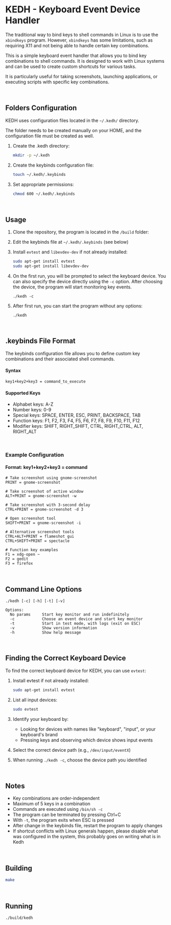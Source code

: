 # KEDH - Keyboard Event Device Handler
The traditional way to bind keys to shell commands in Linux is to use the `xbindkeys` program. However, `xbindkeys` has some limitations, such as requiring X11 and not being able to handle certain key combinations.

This is a simple keyboard event handler that allows you to bind key combinations to shell commands. It is designed to work with Linux systems and can be used to create custom shortcuts for various tasks.

It is particularly useful for taking screenshots, launching applications, or executing scripts with specific key combinations.

&nbsp;
## Folders Configuration
KEDH uses configuration files located in the `~/.kedh/` directory.

The folder needs to be created manually on your HOME, and the configuration file must be created as well.

1. Create the .kedh directory:
   ```bash
   mkdir -p ~/.kedh
   ```

2. Create the keybinds configuration file:
   ```bash
   touch ~/.kedh/.keybinds
   ```

3. Set appropriate permissions:
   ```bash
   chmod 600 ~/.kedh/.keybinds
   ```

&nbsp;
## Usage
1. Clone the repository, the program is located in the `/build` folder:

2. Edit the keybinds file at `~/.kedh/.keybinds` (see below)

3. Install `evtest` and `libevdev-dev` if not already installed:
   ```bash
   sudo apt-get install evtest
   sudo apt-get install libevdev-dev
   ```

4. On the first run, you will be prompted to select the keyboard device. You can also specify the device directly using the `-c` option. After choosing the device, the program will start monitoring key events.
    ```
    ./kedh -c
    ```

5. After first run, you can start the program without any options:
    ```
    ./kedh
    ```

&nbsp;
## .keybinds File Format

The keybinds configuration file allows you to define custom key combinations and their associated shell commands.

#### Syntax

```
key1+key2+key3 = command_to_execute
```

#### Supported Keys
- Alphabet keys: A-Z
- Number keys: 0-9
- Special keys: SPACE, ENTER, ESC, PRINT, BACKSPACE, TAB
- Function keys: F1, F2, F3, F4, F5, F6, F7, F8, F9, F10, F11, F12
- Modifier keys: SHIFT, RIGHT_SHIFT, CTRL, RIGHT_CTRL, ALT, RIGHT_ALT

&nbsp;
### Example Configuration

#### Format: key1+key2+key3 = command
```
# Take screenshot using gnome-screenshot
PRINT = gnome-screenshot

# Take screenshot of active window
ALT+PRINT = gnome-screenshot -w

# Take screenshot with 3-second delay
CTRL+PRINT = gnome-screenshot -d 3

# Open screenshot tool
SHIFT+PRINT = gnome-screenshot -i

# Alternative screenshot tools
CTRL+ALT+PRINT = flameshot gui
CTRL+SHIFT+PRINT = spectacle

# Function key examples
F1 = xdg-open ~
F2 = gedit
F3 = firefox
```

&nbsp;
## Command Line Options

```
./kedh [-c] [-h] [-t] [-v]

Options:
  No params     Start key monitor and run indefinitely
  -c            Choose an event device and start key monitor
  -t            Start in test mode, with logs (exit on ESC)
  -v            Show version information
  -h            Show help message
```


&nbsp;
## Finding the Correct Keyboard Device

To find the correct keyboard device for KEDH, you can use `evtest`:

1. Install evtest if not already installed:
   ```bash
   sudo apt-get install evtest
   ```

2. List all input devices:
   ```bash
   sudo evtest
   ```

3. Identify your keyboard by:
   - Looking for devices with names like "keyboard", "input", or your keyboard's brand
   - Pressing keys and observing which device shows input events

4. Select the correct device path (e.g., `/dev/input/eventX`)

5. When running `./kedh -c`, choose the device path you identified

&nbsp;
## Notes
- Key combinations are order-independent
- Maximum of 5 keys in a combination
- Commands are executed using `/bin/sh -c`
- The program can be terminated by pressing Ctrl+C
- With `-t`, the program exits when ESC is pressed
- After change in the keybinds file, restart the program to apply changes
- If shortcut conflicts with Linux generals happen, please disable what was configured in the system, this probably goes on writing what is in Kedh

&nbsp;
## Building

```bash
make
```

&nbsp;
## Running

```bash
./build/kedh